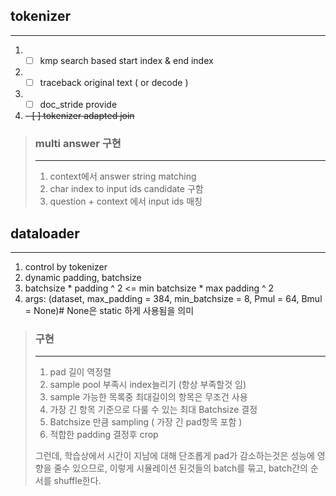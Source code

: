 ## tokenizer
-------
1. - [ ] kmp search based start index & end index
2. - [ ] traceback original text ( or decode )
3. - [ ] doc_stride provide
4. ~~- [ ] tokenizer adapted join~~
> ### multi answer 구현
> ---------
> 1. context에서 answer string matching 
> 2. char index to input ids candidate 구함
> 3. question + context 에서 input ids 매칭
> ### 

## dataloader
-----
1. control by tokenizer
2. dynamic padding, batchsize
3. batchsize * padding ^ 2 <= min batchsize * max padding ^ 2
4. args: (dataset, max_padding = 384, min_batchsize = 8, Pmul = 64, Bmul = None)# None은 static 하게 사용됨을 의미
> ### 구현
> -------------
> 1. pad 길이 역정렬
> 2. sample pool 부족시 index늘리기 (항상 부족할것 임)
> 2. sample 가능한 목록중 최대길이의 항목은 무조건 사용
> 3. 가장 긴 항목 기준으로 다룰 수 있는 최대 Batchsize 결정
> 4. Batchsize 만큼 sampling ( 가장 긴 pad항목 포함 )
> 5. 적합한 padding 결정후 crop
> 
> 그런데, 학습상에서 시간이 지남에 대해 단조롭게 pad가 감소하는것은 성능에 영향을 줄수 있으므로, 이렇게 시뮬레이션 된것들의 batch를 묶고, batch간의 순서를 shuffle한다.